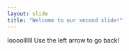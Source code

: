 ```yaml
---
layout: slide
title: "Welcome to our second slide!"
---
```

loooollllll
Use the left arrow to go back!
